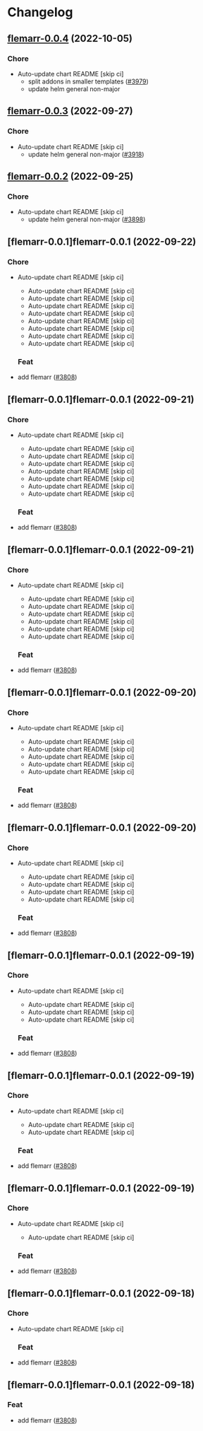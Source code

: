 # Changelog



## [flemarr-0.0.4](https://github.com/truecharts/charts/compare/flemarr-0.0.3...flemarr-0.0.4) (2022-10-05)

### Chore

- Auto-update chart README [skip ci]
  - split addons in smaller templates ([#3979](https://github.com/truecharts/charts/issues/3979))
  - update helm general non-major




## [flemarr-0.0.3](https://github.com/truecharts/charts/compare/flemarr-0.0.2...flemarr-0.0.3) (2022-09-27)

### Chore

- Auto-update chart README [skip ci]
  - update helm general non-major ([#3918](https://github.com/truecharts/charts/issues/3918))




## [flemarr-0.0.2](https://github.com/truecharts/charts/compare/flemarr-0.0.1...flemarr-0.0.2) (2022-09-25)

### Chore

- Auto-update chart README [skip ci]
  - update helm general non-major ([#3898](https://github.com/truecharts/charts/issues/3898))




## [flemarr-0.0.1]flemarr-0.0.1 (2022-09-22)

### Chore

- Auto-update chart README [skip ci]
  - Auto-update chart README [skip ci]
  - Auto-update chart README [skip ci]
  - Auto-update chart README [skip ci]
  - Auto-update chart README [skip ci]
  - Auto-update chart README [skip ci]
  - Auto-update chart README [skip ci]
  - Auto-update chart README [skip ci]
  - Auto-update chart README [skip ci]

  ### Feat

- add flemarr ([#3808](https://github.com/truecharts/charts/issues/3808))




## [flemarr-0.0.1]flemarr-0.0.1 (2022-09-21)

### Chore

- Auto-update chart README [skip ci]
  - Auto-update chart README [skip ci]
  - Auto-update chart README [skip ci]
  - Auto-update chart README [skip ci]
  - Auto-update chart README [skip ci]
  - Auto-update chart README [skip ci]
  - Auto-update chart README [skip ci]
  - Auto-update chart README [skip ci]

  ### Feat

- add flemarr ([#3808](https://github.com/truecharts/charts/issues/3808))




## [flemarr-0.0.1]flemarr-0.0.1 (2022-09-21)

### Chore

- Auto-update chart README [skip ci]
  - Auto-update chart README [skip ci]
  - Auto-update chart README [skip ci]
  - Auto-update chart README [skip ci]
  - Auto-update chart README [skip ci]
  - Auto-update chart README [skip ci]
  - Auto-update chart README [skip ci]

  ### Feat

- add flemarr ([#3808](https://github.com/truecharts/charts/issues/3808))




## [flemarr-0.0.1]flemarr-0.0.1 (2022-09-20)

### Chore

- Auto-update chart README [skip ci]
  - Auto-update chart README [skip ci]
  - Auto-update chart README [skip ci]
  - Auto-update chart README [skip ci]
  - Auto-update chart README [skip ci]
  - Auto-update chart README [skip ci]

  ### Feat

- add flemarr ([#3808](https://github.com/truecharts/charts/issues/3808))




## [flemarr-0.0.1]flemarr-0.0.1 (2022-09-20)

### Chore

- Auto-update chart README [skip ci]
  - Auto-update chart README [skip ci]
  - Auto-update chart README [skip ci]
  - Auto-update chart README [skip ci]
  - Auto-update chart README [skip ci]

  ### Feat

- add flemarr ([#3808](https://github.com/truecharts/charts/issues/3808))




## [flemarr-0.0.1]flemarr-0.0.1 (2022-09-19)

### Chore

- Auto-update chart README [skip ci]
  - Auto-update chart README [skip ci]
  - Auto-update chart README [skip ci]
  - Auto-update chart README [skip ci]

  ### Feat

- add flemarr ([#3808](https://github.com/truecharts/charts/issues/3808))




## [flemarr-0.0.1]flemarr-0.0.1 (2022-09-19)

### Chore

- Auto-update chart README [skip ci]
  - Auto-update chart README [skip ci]
  - Auto-update chart README [skip ci]

  ### Feat

- add flemarr ([#3808](https://github.com/truecharts/charts/issues/3808))




## [flemarr-0.0.1]flemarr-0.0.1 (2022-09-19)

### Chore

- Auto-update chart README [skip ci]
  - Auto-update chart README [skip ci]

  ### Feat

- add flemarr ([#3808](https://github.com/truecharts/charts/issues/3808))




## [flemarr-0.0.1]flemarr-0.0.1 (2022-09-18)

### Chore

- Auto-update chart README [skip ci]

  ### Feat

- add flemarr ([#3808](https://github.com/truecharts/charts/issues/3808))




## [flemarr-0.0.1]flemarr-0.0.1 (2022-09-18)

### Feat

- add flemarr ([#3808](https://github.com/truecharts/charts/issues/3808))
